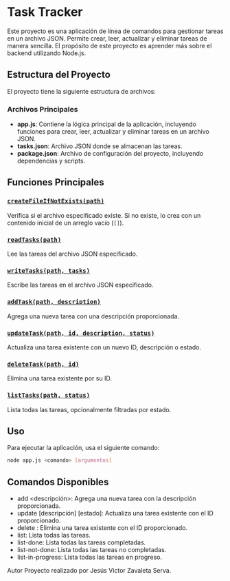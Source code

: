 # Task Tracker

Este proyecto es una aplicación de línea de comandos para gestionar tareas en un archivo JSON. Permite crear, leer, actualizar y eliminar tareas de manera sencilla. El propósito de este proyecto es aprender más sobre el backend utilizando Node.js.

## Estructura del Proyecto

El proyecto tiene la siguiente estructura de archivos:

### Archivos Principales

- **app.js**: Contiene la lógica principal de la aplicación, incluyendo funciones para crear, leer, actualizar y eliminar tareas en un archivo JSON.
- **tasks.json**: Archivo JSON donde se almacenan las tareas.
- **package.json**: Archivo de configuración del proyecto, incluyendo dependencias y scripts.

## Funciones Principales

### [`createFileIfNotExists(path)`](command:_github.copilot.openSymbolFromReferences?%5B%22%22%2C%5B%7B%22uri%22%3A%7B%22%24mid%22%3A1%2C%22fsPath%22%3A%22f%3A%5C%5CMisProyectos%5C%5CNodeJS%5C%5CTast%20Tracker%5C%5Capp.js%22%2C%22_sep%22%3A1%2C%22external%22%3A%22file%3A%2F%2F%2Ff%253A%2FMisProyectos%2FNodeJS%2FTast%2520Tracker%2Fapp.js%22%2C%22path%22%3A%22%2Ff%3A%2FMisProyectos%2FNodeJS%2FTast%20Tracker%2Fapp.js%22%2C%22scheme%22%3A%22file%22%7D%2C%22pos%22%3A%7B%22line%22%3A3%2C%22character%22%3A15%7D%7D%5D%5D "Go to definition")

Verifica si el archivo especificado existe. Si no existe, lo crea con un contenido inicial de un arreglo vacío (`[]`).

### [`readTasks(path)`](command:_github.copilot.openSymbolFromReferences?%5B%22%22%2C%5B%7B%22uri%22%3A%7B%22%24mid%22%3A1%2C%22fsPath%22%3A%22f%3A%5C%5CMisProyectos%5C%5CNodeJS%5C%5CTast%20Tracker%5C%5Capp.js%22%2C%22_sep%22%3A1%2C%22external%22%3A%22file%3A%2F%2F%2Ff%253A%2FMisProyectos%2FNodeJS%2FTast%2520Tracker%2Fapp.js%22%2C%22path%22%3A%22%2Ff%3A%2FMisProyectos%2FNodeJS%2FTast%20Tracker%2Fapp.js%22%2C%22scheme%22%3A%22file%22%7D%2C%22pos%22%3A%7B%22line%22%3A12%2C%22character%22%3A15%7D%7D%5D%5D "Go to definition")

Lee las tareas del archivo JSON especificado.

### [`writeTasks(path, tasks)`](command:_github.copilot.openSymbolFromReferences?%5B%22%22%2C%5B%7B%22uri%22%3A%7B%22%24mid%22%3A1%2C%22fsPath%22%3A%22f%3A%5C%5CMisProyectos%5C%5CNodeJS%5C%5CTast%20Tracker%5C%5Capp.js%22%2C%22_sep%22%3A1%2C%22external%22%3A%22file%3A%2F%2F%2Ff%253A%2FMisProyectos%2FNodeJS%2FTast%2520Tracker%2Fapp.js%22%2C%22path%22%3A%22%2Ff%3A%2FMisProyectos%2FNodeJS%2FTast%20Tracker%2Fapp.js%22%2C%22scheme%22%3A%22file%22%7D%2C%22pos%22%3A%7B%22line%22%3A18%2C%22character%22%3A15%7D%7D%5D%5D "Go to definition")

Escribe las tareas en el archivo JSON especificado.

### [`addTask(path, description)`](command:_github.copilot.openSymbolFromReferences?%5B%22%22%2C%5B%7B%22uri%22%3A%7B%22%24mid%22%3A1%2C%22fsPath%22%3A%22f%3A%5C%5CMisProyectos%5C%5CNodeJS%5C%5CTast%20Tracker%5C%5Capp.js%22%2C%22_sep%22%3A1%2C%22external%22%3A%22file%3A%2F%2F%2Ff%253A%2FMisProyectos%2FNodeJS%2FTast%2520Tracker%2Fapp.js%22%2C%22path%22%3A%22%2Ff%3A%2FMisProyectos%2FNodeJS%2FTast%20Tracker%2Fapp.js%22%2C%22scheme%22%3A%22file%22%7D%2C%22pos%22%3A%7B%22line%22%3A24%2C%22character%22%3A15%7D%7D%5D%5D "Go to definition")

Agrega una nueva tarea con una descripción proporcionada.

### [`updateTask(path, id, description, status)`](command:_github.copilot.openSymbolFromReferences?%5B%22%22%2C%5B%7B%22uri%22%3A%7B%22%24mid%22%3A1%2C%22fsPath%22%3A%22f%3A%5C%5CMisProyectos%5C%5CNodeJS%5C%5CTast%20Tracker%5C%5Capp.js%22%2C%22_sep%22%3A1%2C%22external%22%3A%22file%3A%2F%2F%2Ff%253A%2FMisProyectos%2FNodeJS%2FTast%2520Tracker%2Fapp.js%22%2C%22path%22%3A%22%2Ff%3A%2FMisProyectos%2FNodeJS%2FTast%20Tracker%2Fapp.js%22%2C%22scheme%22%3A%22file%22%7D%2C%22pos%22%3A%7B%22line%22%3A36%2C%22character%22%3A15%7D%7D%5D%5D "Go to definition")

Actualiza una tarea existente con un nuevo ID, descripción o estado.

### [`deleteTask(path, id)`](command:_github.copilot.openSymbolFromReferences?%5B%22%22%2C%5B%7B%22uri%22%3A%7B%22%24mid%22%3A1%2C%22fsPath%22%3A%22f%3A%5C%5CMisProyectos%5C%5CNodeJS%5C%5CTast%20Tracker%5C%5Capp.js%22%2C%22_sep%22%3A1%2C%22external%22%3A%22file%3A%2F%2F%2Ff%253A%2FMisProyectos%2FNodeJS%2FTast%2520Tracker%2Fapp.js%22%2C%22path%22%3A%22%2Ff%3A%2FMisProyectos%2FNodeJS%2FTast%20Tracker%2Fapp.js%22%2C%22scheme%22%3A%22file%22%7D%2C%22pos%22%3A%7B%22line%22%3A78%2C%22character%22%3A15%7D%7D%5D%5D "Go to definition")

Elimina una tarea existente por su ID.

### [`listTasks(path, status)`](command:_github.copilot.openSymbolFromReferences?%5B%22%22%2C%5B%7B%22uri%22%3A%7B%22%24mid%22%3A1%2C%22fsPath%22%3A%22f%3A%5C%5CMisProyectos%5C%5CNodeJS%5C%5CTast%20Tracker%5C%5Capp.js%22%2C%22_sep%22%3A1%2C%22external%22%3A%22file%3A%2F%2F%2Ff%253A%2FMisProyectos%2FNodeJS%2FTast%2520Tracker%2Fapp.js%22%2C%22path%22%3A%22%2Ff%3A%2FMisProyectos%2FNodeJS%2FTast%20Tracker%2Fapp.js%22%2C%22scheme%22%3A%22file%22%7D%2C%22pos%22%3A%7B%22line%22%3A84%2C%22character%22%3A15%7D%7D%5D%5D "Go to definition")

Lista todas las tareas, opcionalmente filtradas por estado.

## Uso

Para ejecutar la aplicación, usa el siguiente comando:
```sh
node app.js <comando> [argumentos]
```
## Comandos Disponibles
-  add <descripción>: Agrega una nueva tarea con la descripción proporcionada.
-  update <id> [descripción] [estado]: Actualiza una tarea existente con el ID proporcionado.
-  delete <id>: Elimina una tarea existente con el ID proporcionado.
-  list: Lista todas las tareas.
-  list-done: Lista todas las tareas completadas.
-  list-not-done: Lista todas las tareas no completadas.
-  list-in-progress: Lista todas las tareas en progreso.

Autor
Proyecto realizado por Jesús Victor Zavaleta Serva.

